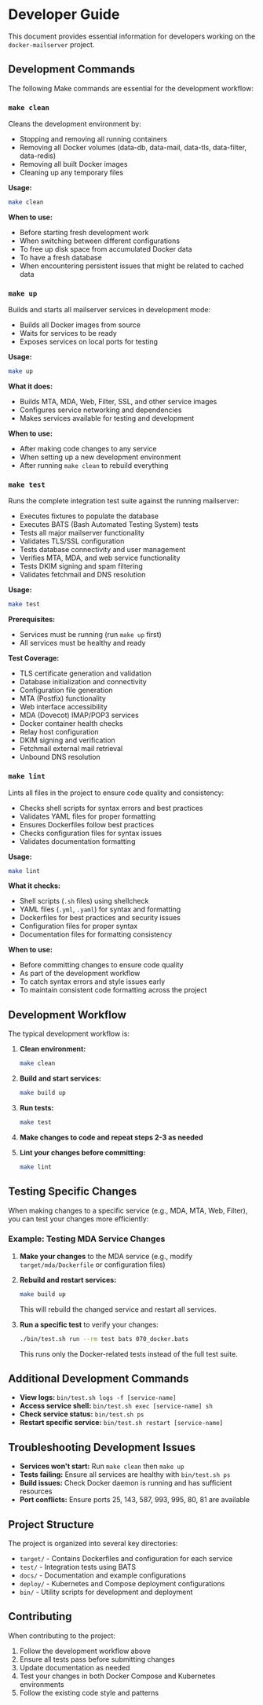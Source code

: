 # Developer Guide

This document provides essential information for developers working on the `docker-mailserver` project.

## Development Commands

The following Make commands are essential for the development workflow:

### `make clean`

Cleans the development environment by:

- Stopping and removing all running containers
- Removing all Docker volumes (data-db, data-mail, data-tls, data-filter, data-redis)
- Removing all built Docker images
- Cleaning up any temporary files

**Usage:**

```bash
make clean
```

**When to use:**

- Before starting fresh development work
- When switching between different configurations
- To free up disk space from accumulated Docker data
- To have a fresh database
- When encountering persistent issues that might be related to cached data

### `make up`

Builds and starts all mailserver services in development mode:

- Builds all Docker images from source
- Waits for services to be ready
- Exposes services on local ports for testing

**Usage:**

```bash
make up
```

**What it does:**

- Builds MTA, MDA, Web, Filter, SSL, and other service images
- Configures service networking and dependencies
- Makes services available for testing and development

**When to use:**

- After making code changes to any service
- When setting up a new development environment
- After running `make clean` to rebuild everything

### `make test`

Runs the complete integration test suite against the running mailserver:

- Executes fixtures to populate the database
- Executes BATS (Bash Automated Testing System) tests
- Tests all major mailserver functionality
- Validates TLS/SSL configuration
- Tests database connectivity and user management
- Verifies MTA, MDA, and web service functionality
- Tests DKIM signing and spam filtering
- Validates fetchmail and DNS resolution

**Usage:**

```bash
make test
```

**Prerequisites:**

- Services must be running (run `make up` first)
- All services must be healthy and ready

**Test Coverage:**

- TLS certificate generation and validation
- Database initialization and connectivity
- Configuration file generation
- MTA (Postfix) functionality
- Web interface accessibility
- MDA (Dovecot) IMAP/POP3 services
- Docker container health checks
- Relay host configuration
- DKIM signing and verification
- Fetchmail external mail retrieval
- Unbound DNS resolution

### `make lint`

Lints all files in the project to ensure code quality and consistency:

- Checks shell scripts for syntax errors and best practices
- Validates YAML files for proper formatting
- Ensures Dockerfiles follow best practices
- Checks configuration files for syntax issues
- Validates documentation formatting

**Usage:**

```bash
make lint
```

**What it checks:**

- Shell scripts (`.sh` files) using shellcheck
- YAML files (`.yml`, `.yaml`) for syntax and formatting
- Dockerfiles for best practices and security issues
- Configuration files for proper syntax
- Documentation files for formatting consistency

**When to use:**

- Before committing changes to ensure code quality
- As part of the development workflow
- To catch syntax errors and style issues early
- To maintain consistent code formatting across the project

## Development Workflow

The typical development workflow is:

1. **Clean environment:**

   ```bash
   make clean
   ```

2. **Build and start services:**

   ```bash
   make build up
   ```

3. **Run tests:**

   ```bash
   make test
   ```

4. **Make changes to code and repeat steps 2-3 as needed**

5. **Lint your changes before committing:**
   ```bash
   make lint
   ```

## Testing Specific Changes

When making changes to a specific service (e.g., MDA, MTA, Web, Filter), you can test your changes more efficiently:

### Example: Testing MDA Service Changes

1. **Make your changes** to the MDA service (e.g., modify `target/mda/Dockerfile` or configuration files)

2. **Rebuild and restart services:**

   ```bash
   make build up
   ```

   This will rebuild the changed service and restart all services.

3. **Run a specific test** to verify your changes:
   ```bash
   ./bin/test.sh run --rm test bats 070_docker.bats
   ```
   This runs only the Docker-related tests instead of the full test suite.

## Additional Development Commands

- **View logs:** `bin/test.sh logs -f [service-name]`
- **Access service shell:** `bin/test.sh exec [service-name] sh`
- **Check service status:** `bin/test.sh ps`
- **Restart specific service:** `bin/test.sh restart [service-name]`

## Troubleshooting Development Issues

- **Services won't start:** Run `make clean` then `make up`
- **Tests failing:** Ensure all services are healthy with `bin/test.sh ps`
- **Build issues:** Check Docker daemon is running and has sufficient resources
- **Port conflicts:** Ensure ports 25, 143, 587, 993, 995, 80, 81 are available

## Project Structure

The project is organized into several key directories:

- `target/` - Contains Dockerfiles and configuration for each service
- `test/` - Integration tests using BATS
- `docs/` - Documentation and example configurations
- `deploy/` - Kubernetes and Compose deployment configurations
- `bin/` - Utility scripts for development and deployment

## Contributing

When contributing to the project:

1. Follow the development workflow above
2. Ensure all tests pass before submitting changes
3. Update documentation as needed
4. Test your changes in both Docker Compose and Kubernetes environments
5. Follow the existing code style and patterns
